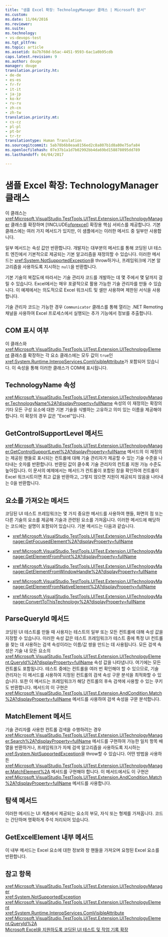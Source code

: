 ```yaml
---
title: "샘플 Excel 확장: TechnologyManager 클래스 | Microsoft 문서"
ms.custom: 
ms.date: 11/04/2016
ms.reviewer: 
ms.suite: 
ms.technology:
- vs-devops-test
ms.tgt_pltfrm: 
ms.topic: article
ms.assetid: 8a7b760d-b5ac-4451-9593-6ac1a0b95cdb
caps.latest.revision: 9
ms.author: douge
manager: douge
translation.priority.ht:
- de-de
- es-es
- fr-fr
- it-it
- ja-jp
- ko-kr
- ru-ru
- zh-cn
- zh-tw
translation.priority.mt:
- cs-cz
- pl-pl
- pt-br
- tr-tr
translationtype: Human Translation
ms.sourcegitcommit: 5ab78b6b8eaa8156ed2c8a807b1d8a80e75afa84
ms.openlocfilehash: 07e37b1a1d7b02992bb4da69bd158878095dd789
ms.lasthandoff: 04/04/2017

---
```

# <a name="sample-excel-extension-technologymanager-class"></a>샘플 Excel 확장: TechnologyManager 클래스
이 클래스는 <xref:Microsoft.VisualStudio.TestTools.UITest.Extension.UITechnologyManager> 클래스를 확장하며 [!INCLUDE[ofprexcel](../test/includes/ofprexcel_md.md)] 확장용 핵심 서비스를 제공합니다. 기본 클래스에는 여러 가지 메서드가 있지만, 이 샘플에서는 이러한 메서드 중 일부만 사용합니다.  
  
 일부 메서드는 속성 값만 반환합니다. 개발자는 대부분의 메서드를 통해 코딩된 UI 테스트 엔진에서 기본적으로 제공되는 기본 알고리즘을 재정의할 수 있습니다. 이러한 메서드는 <xref:System.NotSupportedException>을 throw하거나, 프레임워크에 기본 알고리즘을 사용하도록 지시하는 `null`을 반환합니다.  
  
 기본 기술의 복잡도에 따라서는 기술 관리자 코드를 개발하는 데 몇 주에서 몇 달까지 걸릴 수 있습니다. Excel에서는 매우 포괄적으로 활용 가능한 기술 관리자를 만들 수 있습니다. 이 예제에서는 의도적으로 Excel 워크시트 및 셀만 사용하며 제한된 서식을 사용합니다.  
  
 기술 관리자 코드는 가능한 경우 `Communicator` 클래스를 통해 열리는 .NET Remoting 채널을 사용하여 Excel 프로세스에서 실행되는 추가 기능에서 정보를 추출합니다.  
  
## <a name="com-visibility"></a>COM 표시 여부  
 이 클래스와 <xref:Microsoft.VisualStudio.TestTools.UITest.Extension.UITechnologyElement> 클래스를 확장하는 각 요소 클래스에는 모두 값이 `true`인 <xref:System.Runtime.InteropServices.ComVisibleAttribute>가 포함되어 있습니다. 이 속성을 통해 이러한 클래스가 COM에 표시됩니다.  
  
## <a name="technologyname-property"></a>TechnologyName 속성  
 <xref:Microsoft.VisualStudio.TestTools.UITest.Extension.UITechnologyManager.TechnologyName%2A?displayProperty=fullName> 속성의 이 재정의는 확장의 기타 모든 구성 요소에 대한 기본 기술을 식별하는 고유하고 의미 있는 이름을 제공해야 합니다. 이 확장의 경우 값은 "Excel"입니다.  
  
## <a name="getcontrolsupportlevel-method"></a>GetControlSupportLevel 메서드  
 <xref:Microsoft.VisualStudio.TestTools.UITest.Extension.UITechnologyManager.GetControlSupportLevel%2A?displayProperty=fullName> 메서드의 이 재정의는 제공된 핸들로 표시되는 컨트롤에 대해 기술 관리자가 제공할 수 있는 기술 수준을 나타내는 숫자를 반환합니다. 반환된 값이 클수록 기술 관리자의 컨트롤 지원 가능 수준도 높아집니다. 이 문서의 예제에서는 메서드가 컨트롤이 포함된 창을 확인하여 컨트롤이 Excel 워크시트이면 최고 값을 반환하고, 그렇지 않으면 지원이 제공되지 않음을 나타내는 0을 반환합니다.  
  
## <a name="methods-to-get-an-element"></a>요소를 가져오는 메서드  
 코딩된 UI 테스트 프레임워크는 몇 가지 중요한 메서드를 사용하여 핸들, 화면의 점 또는 다른 기술의 요소를 제공해 기술과 관련된 요소를 가져옵니다. 이러한 메서드에 해당하는 코드에는 설명이 포함되어 있습니다. 기본 메서드는 다음과 같습니다.  
  
-   <xref:Microsoft.VisualStudio.TestTools.UITest.Extension.UITechnologyManager.GetFocusedElement%2A?displayProperty=fullName>  
  
-   <xref:Microsoft.VisualStudio.TestTools.UITest.Extension.UITechnologyManager.GetElementFromPoint%2A?displayProperty=fullName>  
  
-   <xref:Microsoft.VisualStudio.TestTools.UITest.Extension.UITechnologyManager.GetElementFromWindowHandle%2A?displayProperty=fullName>  
  
-   <xref:Microsoft.VisualStudio.TestTools.UITest.Extension.UITechnologyManager.GetElementFromNativeElement%2A?displayProperty=fullName>  
  
-   <xref:Microsoft.VisualStudio.TestTools.UITest.Extension.UITechnologyManager.ConvertToThisTechnology%2A?displayProperty=fullName>  
  
## <a name="parsequeryid-method"></a>ParseQueryId 메서드  
 코딩된 UI 테스트를 만들 때 사용자는 테스트의 일부 또는 모든 컨트롤에 대해 속성 값을 지정할 수 있습니다. 이러한 속성 값은 테스트 프레임워크가 테스트 중에 특정 UI 컨트롤을 찾는 데 사용하는 검색 속성이라는 이름/값 쌍을 만드는 데 사용됩니다. 모든 검색 속성은 기술 내 모든 요소의 <xref:Microsoft.VisualStudio.TestTools.UITest.Extension.UITechnologyElement.QueryId%2A?displayProperty=fullName> 속성 값을 나타냅니다. 여기에는 모든 컨트롤도 포함됩니다. 테스트 중에는 컨트롤을 여러 번 확인해야 할 수 있으므로, 기술 관리자는 이 메서드를 사용하여 지정된 컨트롤의 검색 속성 구문 분석을 최적화할 수 있습니다. 또한 이 메서드는 프레임워크가 해당 컨트롤의 후속 검색에 사용할 수 있는 쿠키도 반환합니다. 메서드의 이 구현은 <xref:Microsoft.VisualStudio.TestTools.UITest.Extension.AndCondition.Match%2A?displayProperty=fullName> 메서드를 사용하여 검색 속성을 구문 분석합니다.  
  
## <a name="matchelement-method"></a>MatchElement 메서드  
 기술 관리자를 사용한 컨트롤 검색을 수행하려는 경우 <xref:Microsoft.VisualStudio.TestTools.UITest.Extension.UITechnologyManager.Search%2A?displayProperty=fullName> 메서드를 구현하여 가능한 일치 항목 배열을 반환하거나, 프레임워크가 자체 검색 알고리즘을 사용하도록 지시하는 <xref:System.NotSupportedException>을 throw할 수 있습니다. 어떤 방법을 사용하든 <xref:Microsoft.VisualStudio.TestTools.UITest.Extension.UITechnologyManager.MatchElement%2A> 메서드를 구현해야 합니다. 이 메서드에서도 이 구현은 <xref:Microsoft.VisualStudio.TestTools.UITest.Extension.AndCondition.Match%2A?displayProperty=fullName> 메서드를 사용합니다.  
  
## <a name="navigation-methods"></a>탐색 메서드  
 이러한 메서드는 UI 계층에서 제공되는 요소의 부모, 자식 또는 형제를 가져옵니다. 코드는 간단하며 명확하게 주석 처리되어 있습니다.  
  
## <a name="getexcelelement-internal-method"></a>GetExcelElement 내부 메서드  
 이 내부 메서드는 Excel 요소에 대한 정보와 창 핸들을 가져오며 요청된 Excel 요소를 반환합니다.  
  
## <a name="see-also"></a>참고 항목  
 <xref:Microsoft.VisualStudio.TestTools.UITest.Extension.UITechnologyManager>   
 <xref:System.NotSupportedException>   
 <xref:Microsoft.VisualStudio.TestTools.UITest.Extension.UITechnologyElement>   
 <xref:System.Runtime.InteropServices.ComVisibleAttribute>   
 <xref:Microsoft.VisualStudio.TestTools.UITest.Extension.UITechnologyElement.QueryId%2A>   
 [Microsoft Excel을 지원하도록 코딩된 UI 테스트 및 작업 기록 확장](../test/extending-coded-ui-tests-and-action-recordings-to-support-microsoft-excel.md)


